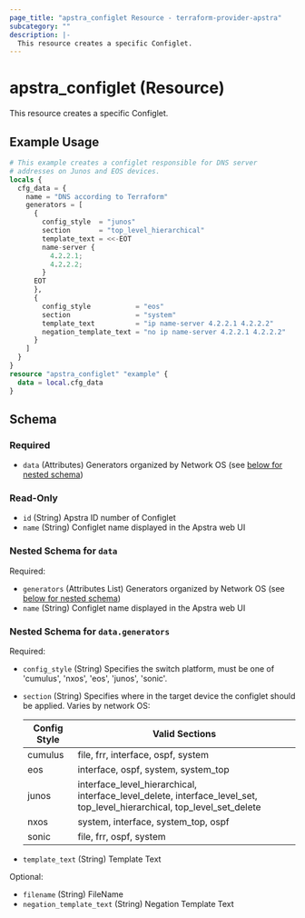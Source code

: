 ```yaml
---
page_title: "apstra_configlet Resource - terraform-provider-apstra"
subcategory: ""
description: |-
  This resource creates a specific Configlet.
---
```


# apstra_configlet (Resource)

This resource creates a specific Configlet.

## Example Usage

```terraform
# This example creates a configlet responsible for DNS server
# addresses on Junos and EOS devices.
locals {
  cfg_data = {
    name = "DNS according to Terraform"
    generators = [
      {
        config_style  = "junos"
        section       = "top_level_hierarchical"
        template_text = <<-EOT
        name-server {
          4.2.2.1;
          4.2.2.2;
        }
      EOT
      },
      {
        config_style           = "eos"
        section                = "system"
        template_text          = "ip name-server 4.2.2.1 4.2.2.2"
        negation_template_text = "no ip name-server 4.2.2.1 4.2.2.2"
      }
    ]
  }
}
resource "apstra_configlet" "example" {
  data = local.cfg_data
}
```

<!-- schema generated by tfplugindocs -->
## Schema

### Required

- `data` (Attributes) Generators organized by Network OS (see [below for nested schema](#nestedatt--data))

### Read-Only

- `id` (String) Apstra ID number of Configlet
- `name` (String) Configlet name displayed in the Apstra web UI

<a id="nestedatt--data"></a>
### Nested Schema for `data`

Required:

- `generators` (Attributes List) Generators organized by Network OS (see [below for nested schema](#nestedatt--data--generators))
- `name` (String) Configlet name displayed in the Apstra web UI

<a id="nestedatt--data--generators"></a>
### Nested Schema for `data.generators`

Required:

- `config_style` (String) Specifies the switch platform, must be one of 'cumulus', 'nxos', 'eos', 'junos', 'sonic'.
- `section` (String) Specifies where in the target device the configlet should be  applied. Varies by network OS:

  | **Config Style**  | **Valid Sections** |
  |---|---|
  |cumulus|file, frr, interface, ospf, system|
  |eos|interface, ospf, system, system_top|
  |junos|interface_level_hierarchical, interface_level_delete, interface_level_set, top_level_hierarchical, top_level_set_delete|
  |nxos|system, interface, system_top, ospf|
  |sonic|file, frr, ospf, system|
- `template_text` (String) Template Text

Optional:

- `filename` (String) FileName
- `negation_template_text` (String) Negation Template Text
